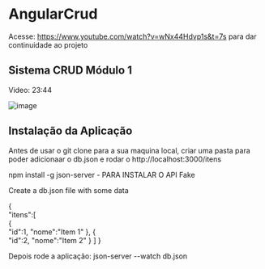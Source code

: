 # AngularCrud

Acesse: https://www.youtube.com/watch?v=wNx44Hdvp1s&t=7s para dar continuidade ao projeto

## Sistema CRUD Módulo 1

Video: 23:44

![image](https://user-images.githubusercontent.com/72312920/156959297-4d17b0dc-9acb-4e5e-984d-15a9e9b9d2e6.png)

## Instalação da Aplicação

Antes de usar o git clone para a sua maquina local, criar uma pasta para poder adicionaar o db.json e rodar o http://localhost:3000/itens

npm install -g json-server - PARA INSTALAR O API Fake

Create a db.json file with some data

{  
	"itens":[  
	{  
		"id":1,
		"nome":"Item 1"
	},
	{  
		"id":2,
		"nome":"Item 2"
	}
	]
}

Depois rode a aplicação:
json-server --watch db.json

